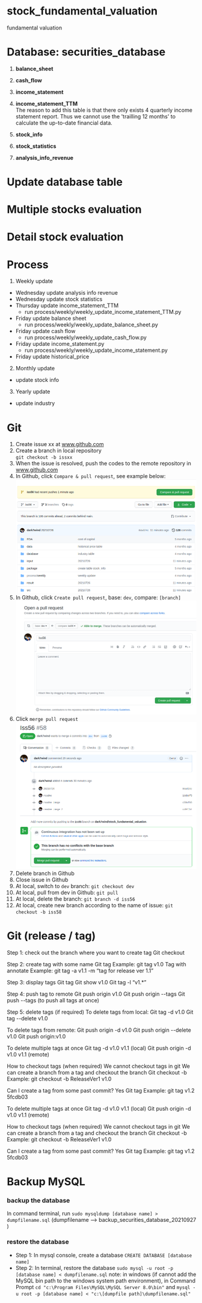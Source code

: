 # stock_fundamental_valuation
fundamental valuation

# Database: securities_database
1. **balance_sheet**
2. **cash_flow** 
3. **income_statement**
4. **income_statement_TTM** <br/>
The reason to add this table is that there only exists 4 quarterly income statement 
report. Thus we cannot use the 'trailling 12 months' to calculate the up-to-date 
financial data. 

5. **stock_info**
6. **stock_statistics**
7. **analysis_info_revenue**


# Update database table

# Multiple stocks evaluation

# Detail stock evaluation

# Process
1. Weekly update
* Wednesday update analysis info revenue 
* Wednesday update stock statistics
* Thursday update income_statement_TTM
    * run process/weekly/weekly_update_income_statement_TTM.py
* Friday update balance sheet
    * run process/weekly/weekly_update_balance_sheet.py
* Friday update cash flow
    * run process/weekly/weekly_update_cash_flow.py
* Friday update income_statement.py
    * run process/weekly/weekly_update_income_statement.py
* Friday update historical_price


2. Monthly update
* update stock info

3. Yearly update
* update industry 


# Git
1. Create issue xx at www.github.com
2. Create a branch in local repository <br>
`git checkout -b issxx`
3. When the issue is resolved, push the codes to the remote repository in www.github.com
4. In Github, click `Compare & pull request`, see example below:
![alt text](./readme/screenshot_compare_pull_request.png)
5. In Github, click `Create pull request`, base: `dev`, compare: `[branch]`
![alt text](./readme/screenshot_create_pull_request.png)
6. Click `merge pull request`
![alt text](./readme/screenshot_merge_pull_request.png)
7. Delete branch in Github
8. Close issue in Github
9. At local, switch to `dev` branch: `git checkout dev`
10. At local, pull from dev in Github: `git pull`
11. At local, delete the branch: `git branch -d iss56`
12. At local, create new branch according to the name of issue: `git checkout -b iss58`

# Git (release / tag)
Step 1: check out the branch where you want to create tag
Git checkout <branch>

Step 2: create tag with some name
Git tag <tag name> 
Example: git tag v1.0
Tag with annotate
Example: git tag -a v1.1 -m “tag for release ver 1.1”

Step 3: display tags
Git tag
Git show v1.0
Git tag -l “v1.*”

Step 4: push tag to remote
Git push origin v1.0
Git push origin --tags
Git push --tags
(to push all tags at once)

Step 5: delete tags (if required)
To delete tags from local:
Git tag -d v1.0
Git tag --delete v1.0

To delete tags from remote:
Git push origin -d v1.0
Git push origin --delete v1.0
Git push origin:v1.0

To delete multiple tags at once
Git tag -d v1.0 v1.1 (local)
Git push origin -d v1.0 v1.1 (remote)

How to checkout tags (when required)
We cannot checkout tags in git
We can create a branch from a tag and checkout the branch
Git checkout -b <branch name> <tag name>
Example: git checkout -b ReleaseVer1 v1.0

Can I create a tag from some past commit?
Yes
Git tag <tag name> <reference of commit>
Example: git tag v1.2 5fcdb03


To delete multiple tags at once
Git tag -d v1.0 v1.1 (local)
Git push origin -d v1.0 v1.1 (remote)

How to checkout tags (when required)
We cannot checkout tags in git
We can create a branch from a tag and checkout the branch
Git checkout -b <branch name> <tag name>
Example: git checkout -b ReleaseVer1 v1.0

Can I create a tag from some past commit?
Yes
Git tag <tag name> <reference of commit>
Example: git tag v1.2 5fcdb03

# Backup MySQL
### backup the database
In command terminal, run 
`sudo mysqldump [database name] > dumpfilename.sql` (dumpfilename --> backup_securities_database_20210927
)

### restore the database
* Step 1: In mysql console, create a database `CREATE DATABASE [database name]`
* Step 2: In terminal, restore the database `sudo mysql -u root -p [database name] < dumpfilename.sql`
note: in windows (if cannot add the MySQL bin path to the windows system path environment), in Command Prompt `cd "c:\Program Files\MySQL\MySQL Server 8.0\bin"` and `mysql -u root -p [database name] < "c:\[dumpfile path]\dumpfilename.sql"`